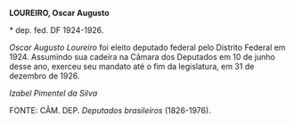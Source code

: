 **LOUREIRO, Oscar Augusto**

\* dep. fed. DF 1924-1926.

*Oscar Augusto Loureiro* foi eleito deputado federal pelo Distrito
Federal em 1924. Assumindo sua cadeira na Câmara dos Deputados em 10 de
junho desse ano, exerceu seu mandato até o fim da legislatura, em 31 de
dezembro de 1926.

*Izabel Pimentel da Silva*

FONTE: CÂM. DEP. *Deputados brasileiros* (1826-1976).
